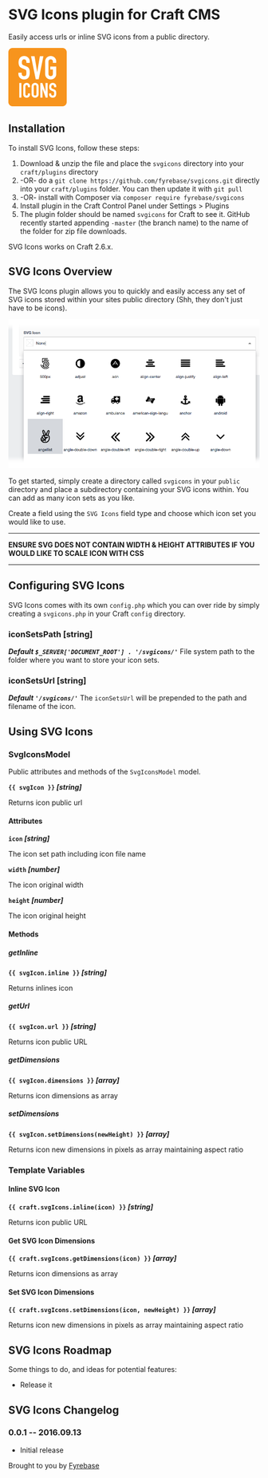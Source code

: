 # SVG Icons plugin for Craft CMS

Easily access urls or inline SVG icons from a public directory.

![Screenshot](resources/screenshots/plugin_logo.png)

## Installation

To install SVG Icons, follow these steps:

1. Download & unzip the file and place the `svgicons` directory into your `craft/plugins` directory
2.  -OR- do a `git clone https://github.com/fyrebase/svgicons.git` directly into your `craft/plugins` folder.  You can then update it with `git pull`
3.  -OR- install with Composer via `composer require fyrebase/svgicons`
4. Install plugin in the Craft Control Panel under Settings > Plugins
5. The plugin folder should be named `svgicons` for Craft to see it.  GitHub recently started appending `-master` (the branch name) to the name of the folder for zip file downloads.

SVG Icons works on Craft 2.6.x.

## SVG Icons Overview

The SVG Icons plugin allows you to quickly and easily access any set of SVG icons stored within your sites public directory (Shh, they don't just have to be icons).

![Screenshot](resources/screenshots/svg-icon-fieldtype.png)

To get started, simply create a directory called `svgicons` in your `public` directory and place a subdirectory containing your SVG icons within. You can add as many icon sets as you like.

Create a field using the `SVG Icons` field type and choose which icon set you would like to use.

---

**ENSURE SVG DOES NOT CONTAIN WIDTH & HEIGHT ATTRIBUTES IF YOU WOULD LIKE TO SCALE ICON WITH CSS**

---

## Configuring SVG Icons

SVG Icons comes with its own `config.php` which you can over ride by simply creating a `svgicons.php` in your Craft `config` directory.

### iconSetsPath [string]
***Default `$_SERVER['DOCUMENT_ROOT'] . '/svgicons/'`***
File system path to the folder where you want to store your icon sets.

### iconSetsUrl [string]
***Default `'/svgicons/'`***
The `iconSetsUrl` will be prepended to the path and filename of the icon.

## Using SVG Icons

### SvgIconsModel

Public attributes and methods of the `SvgIconsModel` model.

**`{{ svgIcon }}` *[string]***

Returns icon public url

#### Attributes

**`icon` *[string]***

The icon set path including icon file name

**`width` *[number]***

The icon original width

**`height` *[number]***

The icon original height

#### Methods

##### getInline

**`{{ svgIcon.inline }}` *[string]***

Returns inlines icon

##### getUrl

**`{{ svgIcon.url }}` *[string]***

Returns icon public URL

##### getDimensions

**`{{ svgIcon.dimensions }}` *[array]***

Returns icon dimensions as array

##### setDimensions

**`{{ svgIcon.setDimensions(newHeight) }}` *[array]***

Returns icon new dimensions in pixels as array maintaining aspect ratio

### Template Variables

#### Inline SVG Icon

**`{{ craft.svgIcons.inline(icon) }}` *[string]***

Returns icon public URL

#### Get SVG Icon Dimensions

**`{{ craft.svgIcons.getDimensions(icon) }}` *[array]***

Returns icon dimensions as array

#### Set SVG Icon Dimensions

**`{{ craft.svgIcons.setDimensions(icon, newHeight) }}` *[array]***

Returns icon new dimensions in pixels as array maintaining aspect ratio

## SVG Icons Roadmap

Some things to do, and ideas for potential features:

* Release it

## SVG Icons Changelog

### 0.0.1 -- 2016.09.13

* Initial release

Brought to you by [Fyrebase](http://fyrebase.com)
